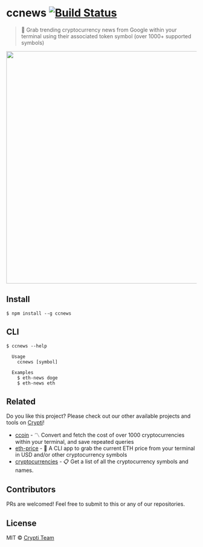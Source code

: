 # ccnews [![Build Status](https://travis-ci.org/crypti/ccnews.svg?branch=master)](https://travis-ci.org/crypti/ccnews)

> 📰 Grab trending cryptocurrency news from Google within your terminal using their associated token symbol (over 1000+ supported symbols)


<p align="center">
<img width="613" src="https://user-images.githubusercontent.com/6020066/28453295-923ae406-6dab-11e7-98a1-b3a3f10c1973.png">
</p>

## Install

```
$ npm install --g ccnews
```

## CLI

```
$ ccnews --help

  Usage
    ccnews [symbol]

  Examples
    $ eth-news doge
    $ eth-news eth
```

## Related
Do you like this project? Please check out our other available projects and tools on [Crypti](https://github.com/crypti)!

- [ccoin](https://github.com/crypti/ccoin) - 〽️ Convert and fetch the cost of over 1000 cryptocurrencies within your terminal, and save repeated queries
- [eth-price](https://github.com/crypti/eth-price) - 💫 A CLI app to grab the current ETH price from your terminal in USD and/or other cryptocurrency symbols
- [cryptocurrencies](https://github.com/crypti/cryptocurrencies) - 📋 Get a list of all the cryptocurrency symbols and names.

## Contributors
PRs are welcomed! Feel free to submit to this or any of our repositories.

## License

MIT © [Crypti Team](https://github.com/crypti)
